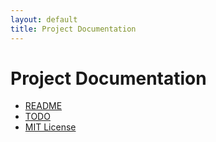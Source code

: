 ```yaml
---
layout: default
title: Project Documentation
---
```

<link rel="stylesheet" type="text/css" href="assets/css/dark-mode.css">

# Project Documentation

- [README](README.html)
- [TODO](TODO.md)
- [MIT License](LICENSE.txt)
